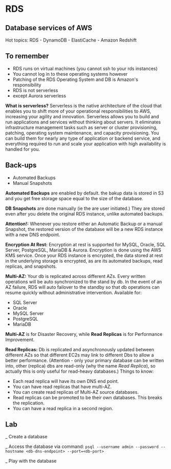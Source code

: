 # RDS

## Database services of AWS

Hot topics: RDS - DynamoDB - ElastiCache - Amazon Redshift

## To remember

* RDS runs on virtual machines (you cannot ssh to your rds instances)
* You cannot log in to these operating systems however
* Patching of the RDS Operating System and DB is Amazon's responsibility
* RDS is not serverless
* except Aurora serverless

__What is serverless?__
Serverless is the native architecture of the cloud that enables you to shift more of your operational responsibilities to AWS, increasing your agility and innovation. Serverless allows you to build and run applications and services without thinking about servers. It eliminates infrastructure management tasks such as server or cluster provisioning, patching, operating system maintenance, and capacity provisioning. You can build them for nearly any type of application or backend service, and everything required to run and scale your application with high availability is handled for you.

## Back-ups

* Automated Backups
* Manual Snapshots

__Automated Backups__ are enabled by default. the bakup data is stored in S3 and you get free storage space equal to the size of the database.

__DB Snapshots__ are done manually (ie the are user initiated.) They are stored even after you delete the original RDS instance, unlike automated backups.

__Attention!:__ Whenever you restore either an Automatic Backup or a manual Snapshot, the restored version of the database will be a new RDS instance with a new DNS endpoint.

__Encryption At Rest:__ Encryption at rest is supported for MySQL, Oracle, SQL Server, PostgreSQL, MariaDB & Aurora. Encryption is done using the AWS KMS service. Once your RDS instance is encrypted, the data stored at rest in the underlying storage is encrypted, as are its automated backups, read replicas, and snapshots.

__Multi-AZ:__ Your db is replicated across different AZs. Every written operations will be auto synchronized to the stand by db. In the event of an AZ failure, RDS will auto failover to the standby so that db operations can resume quickly without administrative intervention. Available for:
* SQL Server
* Oracle
* MySQL Server
* PostgreSQL
* MariaDB

__Multi-AZ__ is for Disaster Recovery, while __Read Replicas__ is for Performance Improvement.

__Read Replicas:__ Db is replicated and asynchronously updated between different AZs so that different EC2s may link to different Dbs to allow a better performance. (Attention - only your primary database can be written into, other (replica) dbs are read-only (why the name _Read Replica_), so actually this is only useful for read-heavy databases.) Things to know:
* Each read replica will have its own DNS end point.
* You can have read replicas that have multi-AZ.
* You can create read replicas of Multi-AZ source databases.
* Read replicas can be promoted to be their own databases. This breaks the replication.
* You can have a read replica in a second region.

## Lab

_ Create a database 

_ Access the database via command: `psql --username admin --password --hostname <db-dns-endpoint> --port=<db-port>`

_ Play with the database
